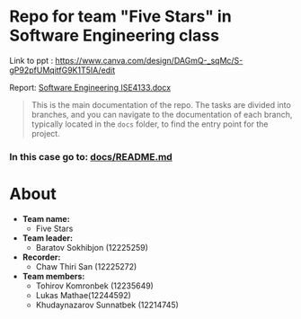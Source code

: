 # Repo for team "Five Stars" in Software Engineering class
Link to ppt : https://www.canva.com/design/DAGmQ-_sqMc/S-gP92pfUMqitfG9K1T5IA/edit

Report: [Software Engineering ISE4133.docx](https://github.com/BaratovSokhibjon/inha.sw-programming/blob/main/Project%20report.pdf)


> This is the main documentation of the repo. The tasks are divided into branches, and you can navigate to the documentation of each branch, typically located in the `docs` folder, to find the entry point for the project.

### In this case go to: [docs/README.md](docs/README.md)


# About

- **Team name:** 
    - Five Stars
- **Team leader:**
    - Baratov Sokhibjon (12225259)
- **Recorder:**
    - Chaw Thiri San (12225272)
- **Team members:**
    - Tohirov Komronbek (12235649)
    - Lukas Mathae(12244592)
    - Khudaynazarov Sunnatbek (12214745)
